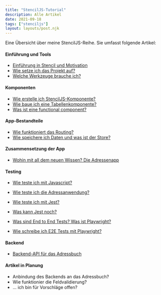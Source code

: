 ```yaml
---
title: "StencilJS-Tutorial"
description: Alle Artikel
date: 2021-09-18
tags: ["stenciljs"]
layout: layouts/post.njk
---
```


Eine Übersicht über meine StencilJS-Reihe<!-- endOfPreview -->. Sie umfasst folgende Artikel:

#### Einführung und Tools

-   [Einführung in Stencil und Motivation](https://derkuba.de/content/posts/stenciljs/introduction/)
-   [Wie setze ich das Projekt auf?](https://derkuba.de/content/posts/stenciljs/projekt-aufsetzen/)
-   [Welche Werkzeuge brauche ich?](https://derkuba.de/content/posts/stenciljs/entwicklerwerkzeuge/)

#### Komponenten

-   [Wie erstelle ich StencilJS-Komponente?](https://derkuba.de/content/posts/stenciljs/erste-stencil-komponente/)
-   [Wie baue ich eine Tabellenkomponente?](https://derkuba.de/content/posts/stenciljs/tabellen-komponente/)
-   [Was ist eine functional component?](https://derkuba.de/content/posts/stenciljs/functional-component/)

#### App-Bestandteile

-   [Wie funktioniert das Routing?](https://derkuba.de/content/posts/stenciljs/routing/)
-   [Wie speichere ich Daten und was ist der Store?](https://derkuba.de/content/posts/stenciljs/stores/)

#### Zusammensetzung der App

-   [Wohin mit all dem neuen Wissen? Die Adressenapp](https://derkuba.de/content/posts/stenciljs/address-app/)

#### Testing

-   [Wie teste ich mit Javascript?](https://derkuba.de/content/posts/stenciljs/jest-intro/)
-   [Wie teste ich die Adressanwendung?](https://derkuba.de/content/posts/stenciljs/adress-app-tests/)
-   [Wie teste ich mit Jest?](https://derkuba.de/content/posts/stenciljs/adress-app-tests-part-ii/)
-   [Was kann Jest noch?](https://derkuba.de/content/posts/stenciljs/adress-app-tests-part-iii/)

-   [Was sind End to End Tests? Was ist Playwright?](https://derkuba.de/content/posts/stenciljs/address-app-e2e/)
-   [Wie schreibe ich E2E Tests mit Playwright?](https://derkuba.de/content/posts/stenciljs/address-app-e2e-part-ii/)

#### Backend

-   [Backend-API für das Adressbuch](https://derkuba.de/content/posts/1221/stenciljs-an-backend-anbinden/)

#### Artikel in Planung

-   Anbindung des Backends an das Adressbuch?
-   Wie funktionier die Feldvalidierung?
-   ... ich bin für Vorschläge offen?
